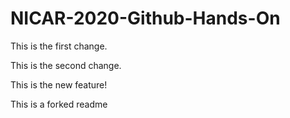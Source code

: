 # NICAR-2020-Github-Hands-On
 
This is the first change.

This is the second change.

This is the new feature!

This is a forked readme
